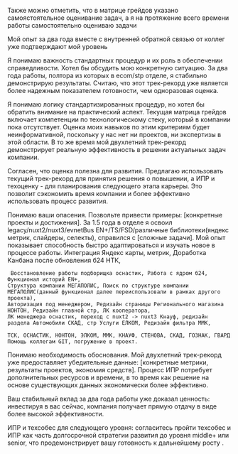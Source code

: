 Также можно отметить, что в матрице грейдов указано самоястоятельное оценивание задач, а я на протяжение всего времени работы самостоятельно оцениваю задачи

Мой опыт за два года вместе с внутренней обратной связью от коллег уже подтверждают мой уровень

Я понимаю важность стандартных процедур и их роль в обеспечении справедливости. 
Хотел бы обсудить мою конкретную ситуацию. 
За два года работы, полтора из которых в ecom/stp отделе, я стабильно демонстрирую результаты. 
Считаю, что этот трек-рекорд уже является более надежным показателем готовности, чем одноразовая оценка.

Я понимаю логику стандартизированных процедур, но хотел бы обратить внимание на практический аспект.
 Текущая матрица грейдов включает компетенции по технологическому стеку, который в компании пока отсутствует.
 Оценка моих навыков по этим критериям будет неинформативной, поскольку у нас нет ни проектов, ни экспертизы в этой области.
 В то же время мой двухлетний трек-рекорд демонстрирует реальную эффективность в решении актуальных задач компании.

Согласен, что оценка полезна для развития. 
Предлагаю использовать текущий трек-рекорд для принятия решения о повышении, а ИПР и техоценку - для планирования следующего этапа карьеры. 
Это позволит сэкономить время компании и более эффективно использовать процесс развития.

Понимаю ваши опасения. Позвольте привести примеры: [конкретные проекты и достижения]. 
За 1.5 года в отделе я освоил legacy/nuxt2/nuxt3/evnetBus EN+/TS/FSD/различные библиотеки(яндекс метрик, слайдеры, селекты), справился с [сложные задачи]. 
Мой опыт показывает способность быстро адаптироваться и изучать новое в процессе работы.
Интеграция Яндекс карты, метрик, Доработка Канбана после обновления б24 НТК,
 ```
  Восстановление работы подборищка оснастик, Работа с ядром б24, Функционал историй EN+,
 Структура компании МЕГАПОЛИС, Поиск по структуре компании МЕГАПОЛИС(данный функционал далее переиспользовали в рамках другого проекта),
 Авторизация под менеджером, Редизайн страницы Регионального магазина НОНТОН, Редизайн главной стр, ЛК кооператора,
 ЛК менеджера оснастик, переход с nuxt2 -> nuxt3 Кнауф, редизайн раздела Автомобили СКАД, стр Услуги ЕЛКОМ, Редизайн фильтра ММК,

ТСК, ОСНАСТИК, НОНТОН, ЭЛКОМ, ММК, КНАУФ, СТЕНОВА, СКАД, ГОЗНАК, ГВАРД
Помощь коллегам GIT, погружение в проект.
```

Понимаю необходимость обоснования. Мой двухлетний трек-рекорд уже предоставляет убедительные данные: [конкретные метрики, результаты проектов, экономия средств]. 
Процесс ИПР потребует дополнительных ресурсов и времени, в то время как решение на основе существующих данных экономически более эффективно.

Ваш стабильный вклад за два года работы уже доказал ценность: инвестируя в вас сейчас, компания получает прямую отдачу в виде более высокой эффективности.

ИПР и техсобес для следующего уровня: 
согласитесь пройти техсобес и ИПР как часть долгосрочной стратегии развития до уровня middle+ или senior, что продемонстрирует вашу готовность к дальнейшему росту .
